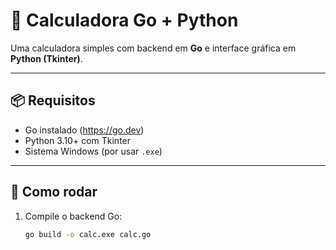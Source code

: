 # 🧮 Calculadora Go + Python

Uma calculadora simples com backend em **Go** e interface gráfica em **Python (Tkinter)**.

---

## 📦 Requisitos

- Go instalado (https://go.dev)
- Python 3.10+ com Tkinter
- Sistema Windows (por usar `.exe`)

---

## 🚀 Como rodar

1. Compile o backend Go:
   ```bash
   go build -o calc.exe calc.go
